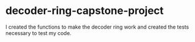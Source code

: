 # decoder-ring-capstone-project

I created the functions to make the decoder ring work and created the tests necessary to test my code. 
